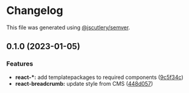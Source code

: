 # Changelog

This file was generated using [@jscutlery/semver](https://github.com/jscutlery/semver).

## 0.1.0 (2023-01-05)


### Features

* **react-*:** add templatepackages to required components ([9c5f34c](https://gitlab.migoinc.com/migotv/paintbox/commit/9c5f34c7228b7d09f82fbb8409fd1a1edcefed45))
* **react-breadcrumb:** update style from CMS ([448d057](https://gitlab.migoinc.com/migotv/paintbox/commit/448d0572d7b37e7d9e5e35fee518a14dcfbc9066))
